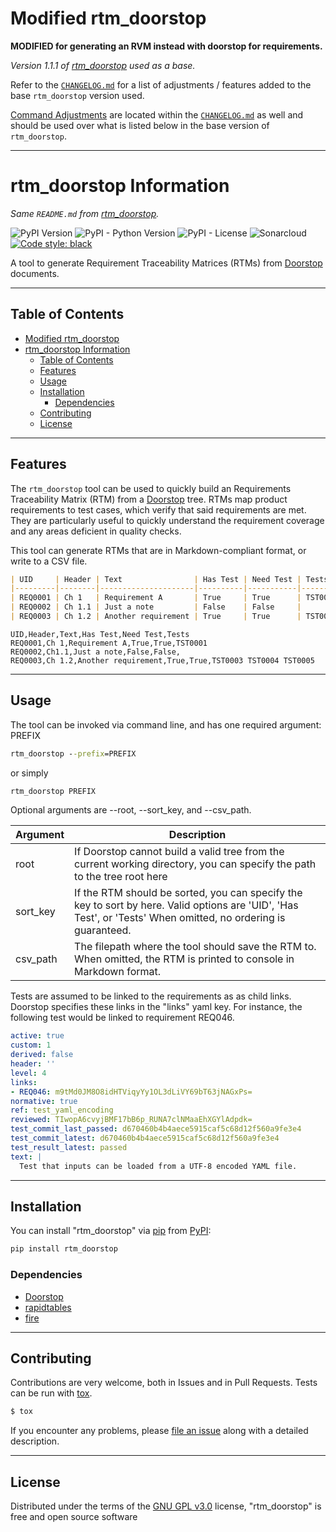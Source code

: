 # Modified rtm_doorstop 
**MODIFIED for generating an RVM instead with doorstop for requirements.**

_Version 1.1.1 of [rtm_doorstop](https://github.com/asimon-1/rtm_doorstop) used as a base._

Refer to the [`CHANGELOG.md`](CHANGELOG.md) for a list of adjustments / features added to the base `rtm_doorstop` version used.<br>

[Command Adjustments](CHANGELOG.md#command-adjustments) are located within the [`CHANGELOG.md`](CHANGELOG.md) as well and should be used over what is listed below in the base version of `rtm_doorstop`. 

--------

# rtm_doorstop Information
_Same `README.md` from [rtm_doorstop](https://github.com/asimon-1/rtm_doorstop)._

![PyPI Version](https://img.shields.io/pypi/v/rtm_doorstop)
![PyPI - Python Version](https://img.shields.io/pypi/pyversions/rtm_doorstop)
![PyPI - License](https://img.shields.io/pypi/l/rtm_doorstop)
![Sonarcloud](https://img.shields.io/sonar/quality_gate/scuriosity_rtm_doorstop?server=https%3A%2F%2Fsonarcloud.io)
[![Code style: black](https://img.shields.io/badge/code%20style-black-000000.svg)](https://github.com/psf/black)

A tool to generate Requirement Traceability Matrices (RTMs) from [Doorstop](https://doorstop.readthedocs.io/en/latest/) documents.

--------

## Table of Contents

- [Modified rtm\_doorstop](#modified-rtm_doorstop)
- [rtm\_doorstop Information](#rtm_doorstop-information)
  - [Table of Contents](#table-of-contents)
  - [Features](#features)
  - [Usage](#usage)
  - [Installation](#installation)
    - [Dependencies](#dependencies)
  - [Contributing](#contributing)
  - [License](#license)

--------

## Features

The `rtm_doorstop` tool can be used to quickly build an Requirements Traceability Matrix (RTM) from a [Doorstop](https://doorstop.readthedocs.io/en/latest/) tree. RTMs map product requirements to test cases, which verify that said requirements are met. They are particularly useful to quickly understand the requirement coverage and any areas deficient in quality checks.

This tool can generate RTMs that are in Markdown-compliant format, or write to a CSV file.

```Markdown
| UID     | Header | Text                | Has Test | Need Test | Tests                   |
|---------|--------|---------------------|----------|-----------|-------------------------|
| REQ0001 | Ch 1   | Requirement A       | True     | True      | TST0001                 |
| REQ0002 | Ch 1.1 | Just a note         | False    | False     |                         |
| REQ0003 | Ch 1.2 | Another requirement | True     | True      | TST0003 TST0004 TST0005 |
```

```csv
UID,Header,Text,Has Test,Need Test,Tests
REQ0001,Ch 1,Requirement A,True,True,TST0001
REQ0002,Ch1.1,Just a note,False,False,
REQ0003,Ch 1.2,Another requirement,True,True,TST0003 TST0004 TST0005
```

--------

## Usage

The tool can be invoked via command line, and has one required argument: PREFIX

```cmd
rtm_doorstop --prefix=PREFIX
```

or simply

```cmd
rtm_doorstop PREFIX
```

Optional arguments are --root, --sort_key, and --csv_path.

| Argument | Description |
| ----- | ----- |
| root | If Doorstop cannot build a valid tree from the current working directory, you can specify the path to the tree root here |
| sort_key | If the RTM should be sorted, you can specify the key to sort by here. Valid options are 'UID', 'Has Test', or 'Tests' When omitted, no ordering is guaranteed. |
| csv_path | The filepath where the tool should save the RTM to. When omitted, the RTM is printed to console in Markdown format. |

Tests are assumed to be linked to the requirements as as child links. Doorstop specifies these links in the "links" yaml key. For instance, the following test would be linked to requirement REQ046.

```YAML
active: true
custom: 1
derived: false
header: ''
level: 4
links:
- REQ046: m9tMd0JM8O8idHTViqyYy1OL3dLiVY69bT63jNAGxPs=
normative: true
ref: test_yaml_encoding
reviewed: TIwopA6cvyjBMF17bB6p_RUNA7clNMaaEhXGYlAdpdk=
test_commit_last_passed: d670460b4b4aece5915caf5c68d12f560a9fe3e4
test_commit_latest: d670460b4b4aece5915caf5c68d12f560a9fe3e4
test_result_latest: passed
text: |
  Test that inputs can be loaded from a UTF-8 encoded YAML file.
```

--------

## Installation

You can install "rtm_doorstop" via
[pip](https://pypi.org/project/pip/) from
[PyPI](https://pypi.org/project):

```cmd
pip install rtm_doorstop
```

### Dependencies

-   [Doorstop](https://pypi.org/project/doorstop/)
-   [rapidtables](https://pypi.org/project/rapidtables/)
-   [fire](https://pypi.org/project/fire/)

--------

## Contributing

Contributions are very welcome, both in Issues and in Pull Requests. Tests can be run with
[tox](https://tox.readthedocs.io/en/latest/).

```bash
$ tox
```

If you encounter any problems, please [file an
issue](https://github.com/scuriosity/rtm_doorstop/issues) along with
a detailed description.

--------

## License

Distributed under the terms of the [GNU GPL
v3.0](http://www.gnu.org/licenses/gpl-3.0.txt) license,
"rtm_doorstop" is free and open source software
